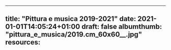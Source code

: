 
---
title: "Pittura e musica 2019-2021"
date: 2021-01-01T14:05:24+01:00
draft: false
albumthumb: "pittura_e_musica/2019.cm_60x60__.jpg"
resources:
---
